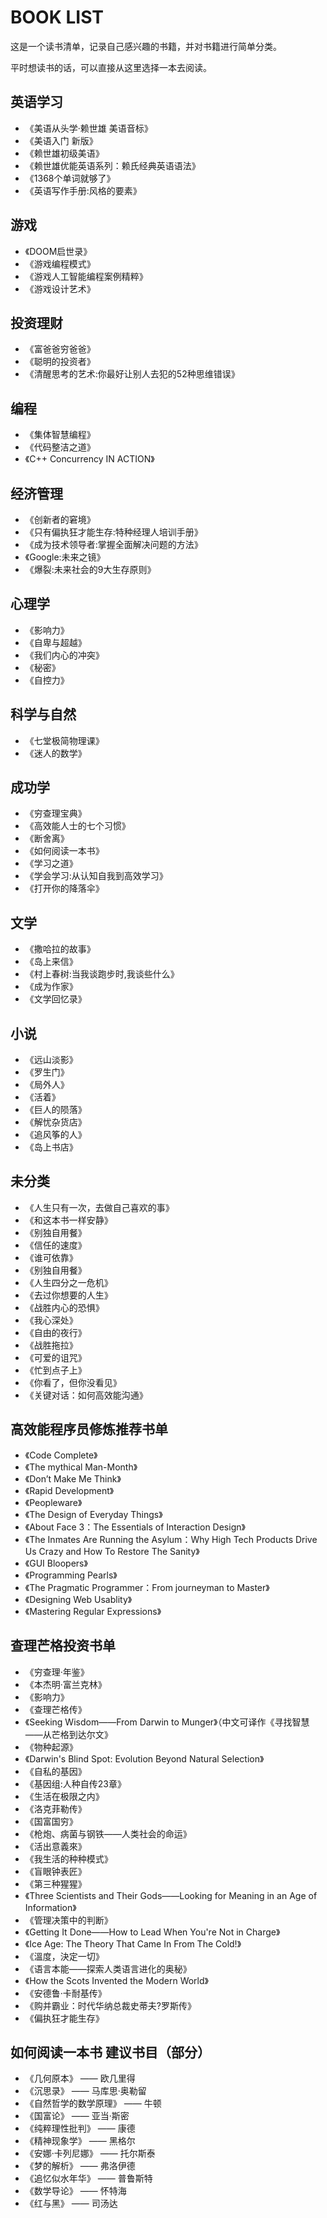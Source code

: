 # BOOK LIST
这是一个读书清单，记录自己感兴趣的书籍，并对书籍进行简单分类。

平时想读书的话，可以直接从这里选择一本去阅读。

## 英语学习
- 《美语从头学·赖世雄 美语音标》
- 《美语入门 新版》
- 《赖世雄初级美语》
- 《赖世雄优能英语系列：赖氏经典英语语法》
- 《1368个单词就够了》
- 《英语写作手册:风格的要素》

## 游戏
- 《DOOM启世录》
- 《游戏编程模式》
- 《游戏人工智能编程案例精粹》
- 《游戏设计艺术》


## 投资理财
- 《富爸爸穷爸爸》
- 《聪明的投资者》
- 《清醒思考的艺术:你最好让别人去犯的52种思维错误》

## 编程
- 《集体智慧编程》
- 《代码整洁之道》
- 《C++ Concurrency IN ACTION》

## 经济管理
- 《创新者的窘境》
- 《只有偏执狂才能生存:特种经理人培训手册》
- 《成为技术领导者:掌握全面解决问题的方法》
- 《Google:未来之镜》
- 《爆裂:未来社会的9大生存原则》

## 心理学
- 《影响力》
- 《自卑与超越》
- 《我们内心的冲突》
- 《秘密》
- 《自控力》

## 科学与自然
- 《七堂极简物理课》
- 《迷人的数学》

## 成功学
- 《穷查理宝典》
- 《高效能人士的七个习惯》
- 《断舍离》
- 《如何阅读一本书》
- 《学习之道》
- 《学会学习:从认知自我到高效学习》
- 《打开你的降落伞》

## 文学
- 《撒哈拉的故事》
- 《岛上来信》
- 《村上春树:当我谈跑步时,我谈些什么》
- 《成为作家》
- 《文学回忆录》

## 小说
- 《远山淡影》
- 《罗生门》
- 《局外人》
- 《活着》
- 《巨人的陨落》
- 《解忧杂货店》
- 《追风筝的人》
- 《岛上书店》

## 未分类
- 《人生只有一次，去做自己喜欢的事》
- 《和这本书一样安静》
- 《别独自用餐》
- 《信任的速度》
- 《谁可依靠》
- 《别独自用餐》
- 《人生四分之一危机》
- 《去过你想要的人生》
- 《战胜内心的恐惧》
- 《我心深处》
- 《自由的夜行》
- 《战胜拖拉》
- 《可爱的诅咒》
- 《忙到点子上》
- 《你看了，但你没看见》
- 《关键对话：如何高效能沟通》

## 高效能程序员修炼推荐书单
- 《Code Complete》
- 《The mythical Man-Month》
- 《Don’t Make Me Think》
- 《Rapid Development》
- 《Peopleware》
- 《The Design of Everyday Things》
- 《About Face 3：The Essentials of Interaction Design》
- 《The Inmates Are Running the Asylum：Why High Tech Products Drive Us Crazy and How To Restore The Sanity》
- 《GUI Bloopers》
- 《Programming Pearls》
- 《The Pragmatic Programmer：From journeyman to Master》
- 《Designing Web Usablity》
- 《Mastering Regular Expressions》


## 查理芒格投资书单
- 《穷查理·年鉴》
- 《本杰明·富兰克林》
- 《影响力》
- 《查理芒格传》
- 《Seeking Wisdom——From Darwin to Munger》（中文可译作《寻找智慧——从芒格到达尔文》
- 《物种起源》
- 《Darwin's Blind Spot: Evolution Beyond Natural Selection》
- 《自私的基因》
- 《基因组:人种自传23章》
- 《生活在极限之内》
- 《洛克菲勒传》
- 《国富国穷》
- 《枪炮、病菌与钢铁——人类社会的命运》
- 《活出意義來》
- 《我生活的种种模式》
- 《盲眼钟表匠》
- 《第三种猩猩》
- 《Three Scientists and Their Gods——Looking for Meaning in an Age of Information》
- 《管理决策中的判断》
- 《Getting It Done——How to Lead When You're Not in Charge》
- 《Ice Age: The Theory That Came In From The Cold!》
- 《溫度，決定一切》
- 《语言本能——探索人类语言进化的奥秘》
- 《How the Scots Invented the Modern World》
- 《安德鲁·卡耐基传》
- 《购并霸业：时代华纳总裁史蒂夫?罗斯传》
- 《偏执狂才能生存》

## 如何阅读一本书 建议书目（部分）
- 《几何原本》 —— 欧几里得
- 《沉思录》 —— 马库思·奥勒留
- 《自然哲学的数学原理》 —— 牛顿
- 《国富论》 —— 亚当·斯密
- 《纯粹理性批判》 —— 康德
- 《精神现象学》 —— 黑格尔
- 《安娜·卡列尼娜》 —— 托尔斯泰
- 《梦的解析》 —— 弗洛伊德
- 《追忆似水年华》 —— 普鲁斯特
- 《数学导论》 —— 怀特海
- 《红与黑》 —— 司汤达

